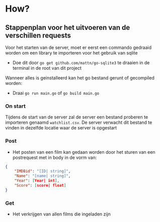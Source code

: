 # How?

## Stappenplan voor het uitvoeren van de verschillen requests

Voor het starten van de server, moet er eerst een commando gedraaid worden om een library te importeren voor het gebruik van sqlite
- Doe dit door `go get github.com/mattn/go-sqlite3` te draaien in de terminal in de root van dit project

Wanneer alles is geinstalleerd kan het go bestand gerunt of gecompiled worden:
- Draai `go run main.go` of `go build main.go`

### On start

Tijdens de start van de server zal de server een bestand proberen te importeren genaamd `watchlist.csv`. De server verwacht dit bestand te vinden in dezelfde locatie waar de server is opgestart

### Post

- Het posten van een film kan gedaan worden door het sturen van een postrequest met in body in de vorm van:
```JSON
{
    "IMDBid": "[ID| string]",
    "Name": "[name| string]",
    "Year": [Year| int],
    "Score": [score| float]
}
```

### Get

- Het verkrijgen van allen films die ingeladen zijn 

